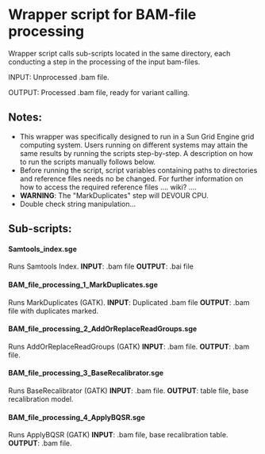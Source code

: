 # Wrapper script for BAM-file processing

Wrapper script calls sub-scripts located in the same directory, each conducting a step in the processing of the input bam-files. 

INPUT: Unprocessed .bam file.

OUTPUT: Processed .bam file, ready for variant calling.

## Notes:
* This wrapper was specifically designed to run in a Sun Grid Engine grid computing system. Users running on different systems may attain the same results by running the scripts step-by-step. A description on how to run the scripts manually follows below. 
* Before running the script, script variables containing paths to directories and reference files needs no be changed. For further information on how to access the required reference files .... wiki? ....
* **WARNING**: The "MarkDuplicates" step will DEVOUR CPU. 
* Double check string manipulation...


## Sub-scripts: 

#### Samtools_index.sge
Runs Samtools Index. 
**INPUT**: .bam file
**OUTPUT**: .bai file

#### BAM_file_processing_1_MarkDuplicates.sge
Runs MarkDuplicates (GATK).
**INPUT**: Duplicated .bam file
**OUTPUT**: .bam file with duplicates marked. 

#### BAM_file_processing_2_AddOrReplaceReadGroups.sge
Runs AddOrReplaceReadGroups (GATK)
**INPUT**: .bam file. 
**OUTPUT**: .bam file.

#### BAM_file_processing_3_BaseRecalibrator.sge
Runs BaseRecalibrator (GATK)
**INPUT**: .bam file. 
**OUTPUT**: table file, base recalibration model. 

#### BAM_file_processing_4_ApplyBQSR.sge
Runs ApplyBQSR (GATK)
**INPUT**: .bam file, base recalibration table. 
**OUTPUT**: .bam file. 
